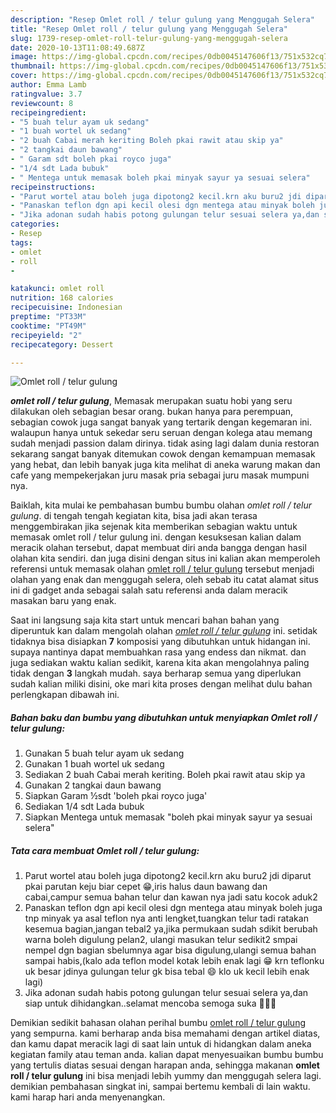 ```yaml
---
description: "Resep Omlet roll / telur gulung yang Menggugah Selera"
title: "Resep Omlet roll / telur gulung yang Menggugah Selera"
slug: 1739-resep-omlet-roll-telur-gulung-yang-menggugah-selera
date: 2020-10-13T11:08:49.687Z
image: https://img-global.cpcdn.com/recipes/0db0045147606f13/751x532cq70/omlet-roll-telur-gulung-foto-resep-utama.jpg
thumbnail: https://img-global.cpcdn.com/recipes/0db0045147606f13/751x532cq70/omlet-roll-telur-gulung-foto-resep-utama.jpg
cover: https://img-global.cpcdn.com/recipes/0db0045147606f13/751x532cq70/omlet-roll-telur-gulung-foto-resep-utama.jpg
author: Emma Lamb
ratingvalue: 3.7
reviewcount: 8
recipeingredient:
- "5 buah telur ayam uk sedang"
- "1 buah wortel uk sedang"
- "2 buah Cabai merah keriting Boleh pkai rawit atau skip ya"
- "2 tangkai daun bawang"
- " Garam sdt boleh pkai royco juga"
- "1/4 sdt Lada bubuk"
- " Mentega untuk memasak boleh pkai minyak sayur ya sesuai selera"
recipeinstructions:
- "Parut wortel atau boleh juga dipotong2 kecil.krn aku buru2 jdi diparut pkai parutan keju biar cepet 😁,iris halus daun bawang dan cabai,campur semua bahan telur dan kawan nya jadi satu kocok aduk2"
- "Panaskan teflon dgn api kecil olesi dgn mentega atau minyak boleh juga tnp minyak ya asal teflon nya anti lengket,tuangkan telur tadi ratakan kesemua bagian,jangan tebal2 ya,jika permukaan sudah sdikit berubah warna boleh digulung pelan2, ulangi masukan telur sedikit2 smpai nempel dgn bagian sbelumnya agar bisa digulung,ulangi semua bahan sampai habis,(kalo ada teflon model kotak lebih enak lagi 😁 krn teflonku uk besar jdinya gulungan telur gk bisa tebal 😄 klo uk kecil lebih enak lagi)"
- "Jika adonan sudah habis potong gulungan telur sesuai selera ya,dan siap untuk dihidangkan..selamat mencoba semoga suka 🙏😉😍"
categories:
- Resep
tags:
- omlet
- roll
- 

katakunci: omlet roll  
nutrition: 168 calories
recipecuisine: Indonesian
preptime: "PT33M"
cooktime: "PT49M"
recipeyield: "2"
recipecategory: Dessert

---
```



![Omlet roll / telur gulung](https://img-global.cpcdn.com/recipes/0db0045147606f13/751x532cq70/omlet-roll-telur-gulung-foto-resep-utama.jpg)

<b><i>omlet roll / telur gulung</i></b>, Memasak merupakan suatu hobi yang seru dilakukan oleh sebagian besar orang. bukan hanya para perempuan, sebagian cowok juga sangat banyak yang tertarik dengan kegemaran ini. walaupun hanya untuk sekedar seru seruan dengan kolega atau memang sudah menjadi passion dalam dirinya. tidak asing lagi dalam dunia restoran sekarang sangat banyak ditemukan cowok dengan kemampuan memasak yang hebat, dan lebih banyak juga kita melihat di aneka warung makan dan cafe yang mempekerjakan juru masak pria sebagai juru masak mumpuni nya.



Baiklah, kita mulai ke pembahasan bumbu bumbu olahan <i>omlet roll / telur gulung</i>. di tengah tengah kegiatan kita, bisa jadi akan terasa menggembirakan jika sejenak kita memberikan sebagian waktu untuk memasak omlet roll / telur gulung ini. dengan kesuksesan kalian dalam meracik olahan tersebut, dapat membuat diri anda bangga dengan hasil olahan kita sendiri. dan juga disini dengan situs ini kalian akan memperoleh referensi untuk memasak olahan <u>omlet roll / telur gulung</u> tersebut menjadi olahan yang enak dan menggugah selera, oleh sebab itu catat alamat situs ini di gadget anda sebagai salah satu referensi anda dalam meracik masakan baru yang enak.


Saat ini langsung saja kita start untuk mencari bahan bahan yang diperuntuk kan dalam mengolah olahan <u><i>omlet roll / telur gulung</i></u> ini. setidak tidaknya bisa disiapkan <b>7</b> komposisi yang dibutuhkan untuk hidangan ini. supaya nantinya dapat membuahkan rasa yang endess dan nikmat. dan juga sediakan waktu kalian sedikit, karena kita akan mengolahnya paling tidak dengan <b>3</b> langkah mudah. saya berharap semua yang diperlukan sudah kalian miliki disini, oke mari kita proses dengan melihat dulu bahan perlengkapan dibawah ini.

<!--inarticleads1-->

##### Bahan baku dan bumbu yang dibutuhkan untuk menyiapkan Omlet roll / telur gulung:

1. Gunakan 5 buah telur ayam uk sedang
1. Gunakan 1 buah wortel uk sedang
1. Sediakan 2 buah Cabai merah keriting. Boleh pkai rawit atau skip ya
1. Gunakan 2 tangkai daun bawang
1. Siapkan  Garam ½sdt &#39;boleh pkai royco juga&#39;
1. Sediakan 1/4 sdt Lada bubuk
1. Siapkan  Mentega untuk memasak &#34;boleh pkai minyak sayur ya sesuai selera&#34;




<!--inarticleads2-->

##### Tata cara membuat Omlet roll / telur gulung:

1. Parut wortel atau boleh juga dipotong2 kecil.krn aku buru2 jdi diparut pkai parutan keju biar cepet 😁,iris halus daun bawang dan cabai,campur semua bahan telur dan kawan nya jadi satu kocok aduk2
1. Panaskan teflon dgn api kecil olesi dgn mentega atau minyak boleh juga tnp minyak ya asal teflon nya anti lengket,tuangkan telur tadi ratakan kesemua bagian,jangan tebal2 ya,jika permukaan sudah sdikit berubah warna boleh digulung pelan2, ulangi masukan telur sedikit2 smpai nempel dgn bagian sbelumnya agar bisa digulung,ulangi semua bahan sampai habis,(kalo ada teflon model kotak lebih enak lagi 😁 krn teflonku uk besar jdinya gulungan telur gk bisa tebal 😄 klo uk kecil lebih enak lagi)
1. Jika adonan sudah habis potong gulungan telur sesuai selera ya,dan siap untuk dihidangkan..selamat mencoba semoga suka 🙏😉😍




Demikian sedikit bahasan olahan perihal bumbu <u>omlet roll / telur gulung</u> yang sempurna. kami berharap anda bisa memahami dengan artikel diatas, dan kamu dapat meracik lagi di saat lain untuk di hidangkan dalam aneka kegiatan family atau teman anda. kalian dapat menyesuaikan bumbu bumbu yang tertulis diatas sesuai dengan harapan anda, sehingga makanan <b>omlet roll / telur gulung</b> ini bisa menjadi lebih yummy dan menggugah selera lagi. demikian pembahasan singkat ini, sampai bertemu kembali di lain waktu. kami harap hari anda menyenangkan.
